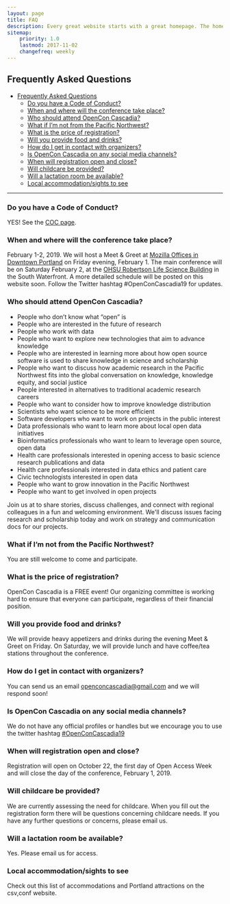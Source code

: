 ```yaml
---
layout: page
title: FAQ
description: Every great website starts with a great homepage. The homepage tells your viewers what your site is all about and gives your viewers a place to come back to.
sitemap:
    priority: 1.0
    lastmod: 2017-11-02
    changefreq: weekly
---
```


## Frequently Asked Questions

- [Frequently Asked Questions](#frequently-asked-questions)
    - [Do you have a Code of Conduct?](#do-you-have-a-code-of-conduct)
    - [When and where will the conference take place?](#when-and-where-will-the-conference-take-place)
    - [Who should attend OpenCon Cascadia?](#who-should-attend-opencon-cascadia)
    - [What if I’m not from the Pacific Northwest?](#what-if-im-not-from-the-pacific-northwest)
    - [What is the price of registration?](#what-is-the-price-of-registration)
    - [Will you provide food and drinks?](#will-you-provide-food-and-drinks)
    - [How do I get in contact with organizers?](#how-do-i-get-in-contact-with-organizers)
    - [Is OpenCon Cascadia on any social media channels?](#is-opencon-cascadia-on-any-social-media-channels)
    - [When will registration open and close?](#when-will-registration-open-and-close)
    - [Will childcare be provided?](#will-childcare-be-provided)
    - [Will a lactation room be available?](#will-a-lactation-room-be-available)
    - [Local accommodation/sights to see](#local-accommodationsights-to-see)

-----

### Do you have a Code of Conduct?

YES! See the [COC page](/coc).

### When and where will the conference take place?

February 1-2, 2019. We will host a Meet & Greet at [Mozilla Offices in Downtown Portland](https://www.mozilla.org/en-US/contact/spaces/portland/) on Friday evening, February 1. The main conference will be on Saturday February 2, at the [OHSU Robertson Life Science Building](https://www.ohsu.edu/xd/about/visiting/directions/clsb-life-sciences.cfm) in the South Waterfront. A more detailed schedule will be posted on this website soon. Follow the Twitter hashtag #OpenConCascadia19 for updates.

### Who should attend OpenCon Cascadia?

- People who don’t know what “open” is
- People who are interested in the future of research 
- People who work with data
- People who want to explore new technologies that aim to advance knowledge
- People who are interested in learning more about how open source software is used to share knowledge in science and scholarship
- People who want to discuss how academic research in the Pacific Northwest fits into the global conversation on knowledge, knowledge equity, and social justice
- People interested in alternatives to traditional academic research careers
- People who want to consider how to improve knowledge distribution
- Scientists who want science to be more efficient
- Software developers who want to work on projects in the public interest
- Data professionals who want to learn more about local open data initiatives
- Bioinformatics professionals who want to learn to leverage open source, open data
- Health care professionals interested in opening access to basic science research publications and data
- Health care professionals interested in data ethics and patient care
- Civic technologists interested in open data
- People who want to grow innovation in the Pacific Northwest
- People who want to get involved in open projects

Join us at to share stories, discuss challenges, and connect with regional colleagues in a fun and welcoming environment. We'll discuss issues facing research and scholarship today and work on strategy and communication docs for our projects.

### What if I’m not from the Pacific Northwest? 

You are still welcome to come and participate. 

### What is the price of registration? 

OpenCon Cascadia is a FREE event! Our organizing committee is working hard to ensure that everyone can participate, regardless of their financial position.

### Will you provide food and drinks?

We will provide heavy appetizers and drinks during the evening Meet & Greet on Friday. On Saturday, we will provide lunch and have coffee/tea stations throughout the conference.

### How do I get in contact with organizers?

You can send us an email [openconcascadia@gmail.com](mailto:openconcascadia@gmail.com) and we will respond soon!

### Is OpenCon Cascadia on any social media channels?

We do not have any official profiles or handles but we encourage you to use the twitter hashtag [#OpenConCascadia19](https://twitter.com/search?f=tweets&q=%23OpenConCascadia19)

### When will registration open and close? 

Registration will open on October 22, the first day of Open Access Week and will close the day of the conference, February 1, 2019. 

### Will childcare be provided?

We are currently assessing the need for childcare. When you fill out the registration form there will be questions concerning childcare needs. If you have any further questions or concerns, please email us.

### Will a lactation room be available? 

Yes. Please email us for access.

### Local accommodation/sights to see

Check out this list of accommodations and Portland attractions on the csv,conf website.

<!-- ### About OpenCon -->
